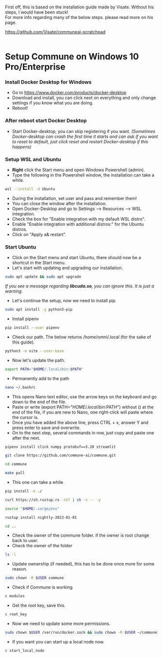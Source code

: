 First off, this is based on the installation guide made by Visate. Without his steps, I would have been stuck!<br>
For more info regarding many of the below steps. please read more on his page.

https://github.com/Visate/communeai-scratchpad
<br><br>
# Setup Commune on Windows 10 Pro/Enterprise



### Install Docker Desktop for Windows
- Go to https://www.docker.com/products/docker-desktop
- Download and install, you can click next on everything and only change settings if you know what you are doing.
- Reboot!


### After reboot start Docker Desktop
- Start Docker-desktop, you can skip registering if you want. *(Sometimes Docker-desktop can crash the first time it starts and can ask if you want to reset to default, just click reset and restart Docker-desktop if this happens)*

### Setup WSL and Ubuntu
- **Right** click the Start menu and open Windows Powershell (admin).
- Type the following in the Powershell window, the installation can take a while.

```sh
wsl --install -d Ubuntu
```
- During the installation, set user and pass and remember them!
- You can close the window after the installation.
- Open Docker-Desktop and go to Settings --> Resources --> WSL integration.
- Check the box for "Enable integration with my default WSL distro".
- Enable "Enable integration with additional distros:" for the Ubuntu distros.
- Click on "Apply a& restart".

### Start Ubuntu
- Click on the Start menu and start Ubuntu, there should now be a shortcut in the Start menu.
- Let's start with updating and upgrading our installation.

```sh
sudo apt update && sudo apt upgrade
```
*If you see a message regarding **libcuda.so**, you can ignore this. It is just a warning.*

- Let's continue the setup, now we need to install pip.

```sh
sudo apt install -y python3-pip
```
- Install pipenv

```sh
pip install --user pipenv
```
- Check our path. The below returns /home/omni/.local (for the sake of this guide).

```sh
python3 -m site --user-base
```
- Now let's update the path.

```sh
export PATH="$HOME/.local/bin:$PATH"
```
-  Permanently add to the path

```sh
nano ~/.bashrc 
```
- This opens Nano text editor, use the arrow keys on the keyboard and go down to the end of the file.
- Paste or write (export PATH="$HOME/.local/bin:$PATH") without () at the end of the file, if you are new to Nano, one right-click will paste where the cursor is.
- Once you have added the above line, press CTRL + x, answer Y and press enter to save and overwrite.
- On to the next step, several commands in row, just copy and paste one after the next.

```sh
pipenv install click numpy protobuf==3.20 streamlit
```
```sh
git clone https://github.com/commune-ai/commune.git
```
```sh
cd commune
```
```sh
make pull
```
- This one can take a while
```sh
pip install -e ./
```
```sh
curl https://sh.rustup.rs -sSf | sh -s -- -y
```
```sh
source "$HOME/.cargo/env"
```
```sh
rustup install nightly-2023-01-01
```
```sh
cd ..
```
- Check the owner of the commune folder. if the owner is root change back to user.
- Check the owner of the folder
```sh
ls -l
```
- Update ownership (if needed), this has to be done once more for some reason.
```sh
sudo chown -R $USER commune
```
- Check if Commune is working
```sh
c modules
```
- Get the root key, save this.
```sh
c root_key
```
- Now we need to update some more permissions. 
```sh
sudo chown $USER /var/run/docker.sock && sudo chown -R $USER ~/commune
```
- If you want you can start up a local node now.
```sh
c start_local_node 
```
<br><br>








